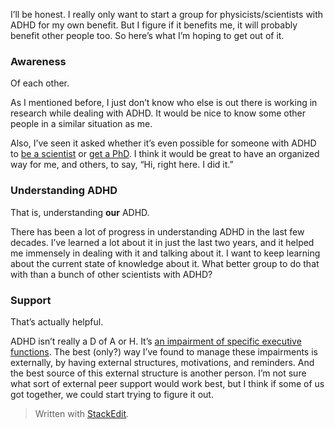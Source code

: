 I’ll be honest. I really only want to start a group for physicists/scientists with ADHD for my own benefit. But I figure if it benefits me, it will probably benefit other people too. So here’s what I’m hoping to get out of it.

### Awareness
Of each other.

As I mentioned before, I just don’t know who else is out there is working in research while dealing with ADHD. It would be nice to know some other people in a similar situation as me.

Also, I’ve seen it asked whether it’s even possible for someone with ADHD to [be a scientist]([https://www.reddit.com/r/Physics/comments/9xc4ut/can_someone_with_inattentive_adhd_be_a_scientist/](https://www.reddit.com/r/Physics/comments/9xc4ut/can_someone_with_inattentive_adhd_be_a_scientist/)) or [get a PhD]([https://www.quora.com/Is-pursuing-a-PhD-degree-a-good-idea-for-people-with-ADD-ADHD](https://www.quora.com/Is-pursuing-a-PhD-degree-a-good-idea-for-people-with-ADD-ADHD)). I think it would be great to have an organized way for me, and others, to say, “Hi, right here. I did it.”

### Understanding ADHD
That is, understanding **our** ADHD.

There has been a lot of progress in understanding ADHD in the last few decades. I’ve learned a lot about it in just the last two years, and it helped me immensely in dealing with it and talking about it. I want to keep learning about the current state of knowledge about it. What better group to do that with than a bunch of other scientists with ADHD?

### Support
That’s actually helpful.

ADHD isn’t really a D of A or H. It’s [an impairment of specific executive functions]([https://www.additudemag.com/7-executive-function-deficits-linked-to-adhd/](https://www.additudemag.com/7-executive-function-deficits-linked-to-adhd/)). The best (only?) way I’ve found to manage these impairments is externally, by having external structures, motivations, and reminders. And the best source of this external structure is another person. I’m not sure what sort of external peer support would work best, but I think if some of us got together, we could start trying to figure it out.


> Written with [StackEdit](https://stackedit.io/).
<!--stackedit_data:
eyJoaXN0b3J5IjpbLTI2MTAwMTU5MF19
-->